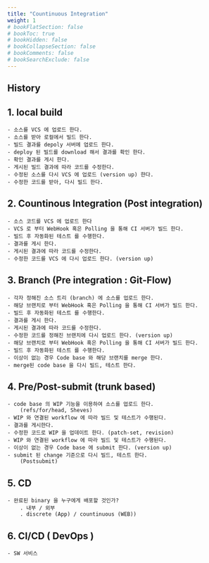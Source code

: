 ```yaml
---
title: "Countinuous Integration"
weight: 1
# bookFlatSection: false
# bookToc: true
# bookHidden: false
# bookCollapseSection: false
# bookComments: false
# bookSearchExclude: false
---
```


## History 

## 1. local build  
    - 소스를 VCS 에 업로드 한다.
    - 소스를 받아 로컬에서 빌드 한다.
    - 빌드 결과를 depoly 서버에 업로드 한다.
    - deploy 된 빌드를 download 해서 결과를 확인 한다. 
    - 확인 결과를 게시 한다. 
    - 게시된 빌드 결과에 따라 코드를 수정한다.
    - 수정된 소스를 다시 VCS 에 업로드 (version up) 한다.
    - 수정한 코드를 받아, 다시 빌드 한다. 

## 2. Countinous Integration (Post integration)
    - 소스 코드를 VCS 에 업로드 한다 
    - VCS 로 부터 WebHook 혹은 Polling 을 통해 CI 서버가 빌드 한다. 
    - 빌드 후 자동화된 테스트 를 수행한다. 
    - 결과를 게시 한다. 
    - 게시된 결과에 따라 코드를 수정한다.
    - 수정한 코드를 VCS 에 다시 업로드 한다. (version up)

## 3. Branch (Pre integration : Git-Flow)
    - 각자 정해진 소스 트리 (branch) 에 소스를 업로드 한다.
    - 해당 브랜치로 부터 WebHook 혹은 Polling 을 통해 CI 서버가 빌드 한다.
    - 빌드 후 자동화된 테스트 를 수행한다. 
    - 결과를 게시 한다. 
    - 게시된 결과에 따라 코드를 수정한다.
    - 수정한 코드를 정해진 브랜치에 다시 업로드 한다. (version up)
    - 해당 브랜치로 부터 WebHook 혹은 Polling 을 통해 CI 서버가 빌드 한다.
    - 빌드 후 자동화된 테스트 를 수행한다. 
    - 이상이 없는 경우 Code base 와 해당 브랜치를 merge 한다. 
    - merge된 code base 을 다시 빌드, 테스트 한다.

## 4. Pre/Post-submit (trunk based)
    - code base 의 WIP 기능을 이용하여 소스를 업로드 한다.  
        (refs/for/head, Sheves)
    - WIP 와 연결된 workflow 에 따라 빌드 및 테스트가 수행된다.
    - 결과를 게시한다.
    - 수정한 코드로 WIP 을 업데이트 한다. (patch-set, revision)
    - WIP 와 연결된 workflow 에 따라 빌드 및 테스트가 수행된다.
    - 이상이 없는 경우 Code base 에 submit 한다. (version up)
    - submit 된 change 기준으로 다시 빌드, 테스트 한다.  
        (Postsubmit)

## 5. CD
    - 완료된 binary 을 누구에게 배포할 것인가?  
        . 내부 / 외부  
        . discrete (App) / countinuous (WEB))  


## 6. CI/CD ( DevOps )
    - SW 서비스 



